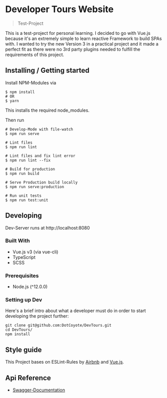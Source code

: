 # Developer Tours Website

> Test-Project

This is a test-project for personal learning. I decided to go with Vue.js because it's an extremely simple to learn reactive Framework to build SPAs with. I wanted to try the new Version 3 in a practical project and it made a perfect fit as there were no 3rd party plugins needed to fulfill the requirements of this project.

## Installing / Getting started

Install NPM-Modules via 

```shell
$ npm install
# OR
$ yarn
```

This installs the required node_modules.

Then run

```
# Develop-Mode with file-watch
$ npm run serve

# Lint files
$ npm run lint

# Lint files and fix lint error
$ npm run lint --fix

# Build for production
$ npm run build

# Serve Production build locally
$ npm run serve:production

# Run unit tests
$ npm run test:unit
```

## Developing

Dev-Server runs at http://localhost:8080

### Built With

* Vue.js v3 (via vue-cli)
* TypeScript
* SCSS

### Prerequisites

* Node.js (^12.0.0)

### Setting up Dev

Here's a brief intro about what a developer must do in order to start developing
the project further:

```shell
git clone git@github.com:DotCoyote/DevTours.git
cd DevTours/
npm install
```

## Style guide

This Project bases on ESLint-Rules by [Airbnb](https://www.npmjs.com/package/eslint-config-airbnb) and [Vue.js](https://eslint.vuejs.org/).

## Api Reference

* [Swagger-Documentation](https://afrecruitingfront-webapi-prod.azurewebsites.net/swagger/index.html)

